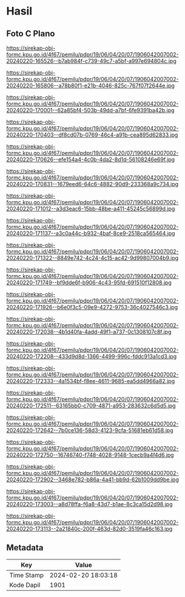 # Hasil

## Foto C Plano

https://sirekap-obj-formc.kpu.go.id/4f67/pemilu/pdpr/19/06/04/20/07/1906042007002-20240220-165526--b7ab984f-c739-49c7-a5bf-a997e694804c.jpg

https://sirekap-obj-formc.kpu.go.id/4f67/pemilu/pdpr/19/06/04/20/07/1906042007002-20240220-165806--a78b80f1-e21b-4046-825c-767f07f2644e.jpg

https://sirekap-obj-formc.kpu.go.id/4f67/pemilu/pdpr/19/06/04/20/07/1906042007002-20240220-170001--62a85bf4-503b-49dd-a7bf-6fe9391ba42b.jpg

https://sirekap-obj-formc.kpu.go.id/4f67/pemilu/pdpr/19/06/04/20/07/1906042007002-20240220-170403--df8cd07b-0769-46c4-a91b-cea895d62833.jpg

https://sirekap-obj-formc.kpu.go.id/4f67/pemilu/pdpr/19/06/04/20/07/1906042007002-20240220-170626--efe154a4-4c0b-4da2-8d1d-56108246e69f.jpg

https://sirekap-obj-formc.kpu.go.id/4f67/pemilu/pdpr/19/06/04/20/07/1906042007002-20240220-170831--1679eed6-64c6-4882-90d9-233368a9c734.jpg

https://sirekap-obj-formc.kpu.go.id/4f67/pemilu/pdpr/19/06/04/20/07/1906042007002-20240220-171012--a3d3eac6-15bb-48be-a411-45245c56899d.jpg

https://sirekap-obj-formc.kpu.go.id/4f67/pemilu/pdpr/19/06/04/20/07/1906042007002-20240220-171137--a3c0a44c-b932-4baf-8ce9-2518ca565464.jpg

https://sirekap-obj-formc.kpu.go.id/4f67/pemilu/pdpr/19/06/04/20/07/1906042007002-20240220-171322--8849e742-4c24-4c15-ac42-9d99807004b9.jpg

https://sirekap-obj-formc.kpu.go.id/4f67/pemilu/pdpr/19/06/04/20/07/1906042007002-20240220-171749--bf9dde6f-b906-4c43-95fd-691510f12808.jpg

https://sirekap-obj-formc.kpu.go.id/4f67/pemilu/pdpr/19/06/04/20/07/1906042007002-20240220-171926--b6e0f3c5-09e9-4272-9753-36c4027546c3.jpg

https://sirekap-obj-formc.kpu.go.id/4f67/pemilu/pdpr/19/06/04/20/07/1906042007002-20240220-172038--4b1d40fa-4add-49f1-a737-0c1308107c8f.jpg

https://sirekap-obj-formc.kpu.go.id/4f67/pemilu/pdpr/19/06/04/20/07/1906042007002-20240220-172208--433d9d8d-1366-4499-996c-fddc913a1cd3.jpg

https://sirekap-obj-formc.kpu.go.id/4f67/pemilu/pdpr/19/06/04/20/07/1906042007002-20240220-172333--4a1534bf-f8ee-4611-9685-ea5dd4966a82.jpg

https://sirekap-obj-formc.kpu.go.id/4f67/pemilu/pdpr/19/06/04/20/07/1906042007002-20240220-172511--63165bb0-c709-4871-a953-283632c6d5d5.jpg

https://sirekap-obj-formc.kpu.go.id/4f67/pemilu/pdpr/19/06/04/20/07/1906042007002-20240220-172642--7b0ce136-58d3-4123-9cfa-51681eb61d58.jpg

https://sirekap-obj-formc.kpu.go.id/4f67/pemilu/pdpr/19/06/04/20/07/1906042007002-20240220-172750--16746740-f748-4028-9148-1cecb9a4f4d6.jpg

https://sirekap-obj-formc.kpu.go.id/4f67/pemilu/pdpr/19/06/04/20/07/1906042007002-20240220-172902--3468e782-b86a-4a41-bb9d-62b1009dd9be.jpg

https://sirekap-obj-formc.kpu.go.id/4f67/pemilu/pdpr/19/06/04/20/07/1906042007002-20240220-173003--a8d78ffa-f6a8-43d7-b1ae-8c3ca15d2d98.jpg

https://sirekap-obj-formc.kpu.go.id/4f67/pemilu/pdpr/19/06/04/20/07/1906042007002-20240220-173113--2a21840c-200f-463d-82d0-3519fa46c163.jpg


## Metadata

| Key        | Value               |
| ---------- | ------------------- |
| Time Stamp | 2024-02-20 18:03:18 |
| Kode Dapil | 1901                |



